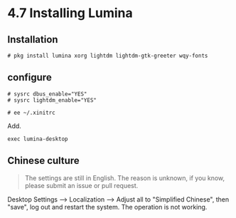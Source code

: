 # 4.7 Installing Lumina

## Installation

```
# pkg install lumina xorg lightdm lightdm-gtk-greeter wqy-fonts 
```

## configure

```
# sysrc dbus_enable="YES"
# sysrc lightdm_enable="YES"
```

```
# ee ~/.xinitrc
```

Add.

```
exec lumina-desktop
```

## Chinese culture

> The settings are still in English. The reason is unknown, if you know, please submit an issue or pull request.

Desktop Settings --> Localization --> Adjust all to "Simplified Chinese", then "save", log out and restart the system. The operation is not working.

